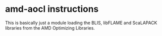 # amd-aocl instructions

This is basically just a module loading the BLIS, libFLAME
and ScaLAPACK libraries from the AMD Optimizing Libraries.
